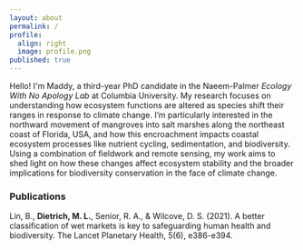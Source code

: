 ```yaml
---
layout: about
permalink: /
profile:
  align: right
  image: profile.png
published: true
---
```


Hello! I'm Maddy, a third-year PhD candidate in the Naeem-Palmer *Ecology With No Apology Lab* at Columbia University. My research focuses on understanding how ecosystem functions are altered as species shift their ranges in response to climate change. I’m particularly interested in the northward movement of mangroves into salt marshes along the northeast coast of Florida, USA, and how this encroachment impacts coastal ecosystem processes like nutrient cycling, sedimentation, and biodiversity. Using a combination of fieldwork and remote sensing, my work aims to shed light on how these changes affect ecosystem stability and the broader implications for biodiversity conservation in the face of climate change.

### Publications

Lin, B., **Dietrich, M. L.**, Senior, R. A., & Wilcove, D. S. (2021). A better classification of wet markets is key to safeguarding human health and biodiversity. The Lancet Planetary Health, 5(6), e386-e394.
